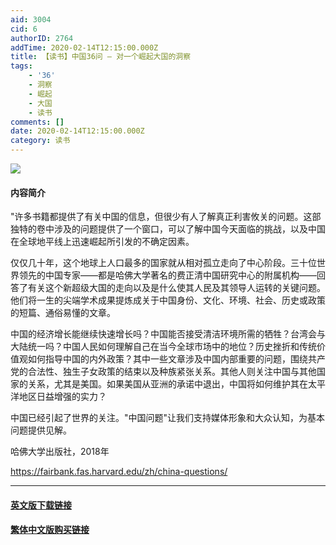 ```yaml
---
aid: 3004
cid: 6
authorID: 2764
addTime: 2020-02-14T12:15:00.000Z
title: 【读书】中国36问 — 对一个崛起大国的洞察
tags:
    - '36'
    - 洞察
    - 崛起
    - 大国
    - 读书
comments: []
date: 2020-02-14T12:15:00.000Z
category: 读书
---
```


![](https://dl181.zlibcdn.com/covers/books/e8/33/3e/e8333e33cc0b6ef7cf69113473a38e5f.jpg)

#### [](#%E5%86%85%E5%AE%B9%E7%AE%80%E4%BB%8B)内容简介

"许多书籍都提供了有关中国的信息，但很少有人了解真正利害攸关的问题。这部独特的卷中涉及的问题提供了一个窗口，可以了解中国今天面临的挑战，以及中国在全球地平线上迅速崛起所引发的不确定因素。

仅仅几十年，这个地球上人口最多的国家就从相对孤立走向了中心阶段。三十位世界领先的中国专家——都是哈佛大学著名的费正清中国研究中心的附属机构——回答了有关这个新超级大国的走向以及是什么使其人民及其领导人运转的关键问题。他们将一生的尖端学术成果提炼成关于中国身份、文化、环境、社会、历史或政策的短篇、通俗易懂的文章。

中国的经济增长能继续快速增长吗？中国能否接受清洁环境所需的牺牲？台湾会与大陆统一吗？中国人民如何理解自己在当今全球市场中的地位？历史挫折和传统价值观如何指导中国的内外政策？其中一些文章涉及中国内部重要的问题，围绕共产党的合法性、独生子女政策的结束以及种族紧张关系。其他人则关注中国与其他国家的关系，尤其是美国。如果美国从亚洲的承诺中退出，中国将如何维护其在太平洋地区日益增强的实力？

中国已经引起了世界的关注。"中国问题"让我们支持媒体形象和大众认知，为基本问题提供见解。

哈佛大学出版社，2018年

https://fairbank.fas.harvard.edu/zh/china-questions/

* * *

#### [](#%E8%8B%B1%E6%96%87%E7%89%88%E4%B8%8B%E8%BD%BD%E9%93%BE%E6%8E%A5)[英文版下载链接](https://b-ok.cc/book/5200408/56c600)

#### [](#%E7%B9%81%E4%BD%93%E4%B8%AD%E6%96%87%E7%89%88%E8%B4%AD%E4%B9%B0%E9%93%BE%E6%8E%A5)[繁体中文版购买链接](http://www.cityupress.edu.hk/Common/Reader/Products/ShowProduct.jsp?Charset=gb2312&Cid=351&Pid=18&Version=0&idx=15&page=1)
